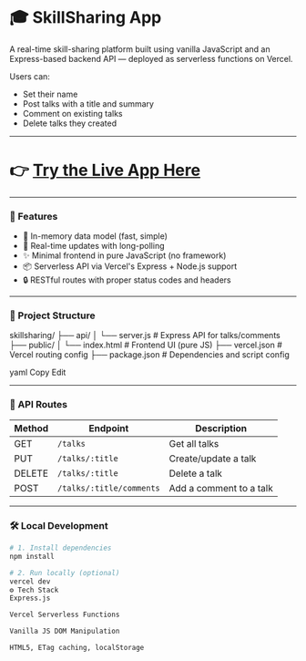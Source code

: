 # 🎓 SkillSharing App

A real-time skill-sharing platform built using vanilla JavaScript and an Express-based backend API — deployed as serverless functions on Vercel.

Users can:
- Set their name
- Post talks with a title and summary
- Comment on existing talks
- Delete talks they created

---

# 👉 **[Try the Live App Here](https://skillsharing-alpha.vercel.app/)**

---

### 🚀 Features

- 🧠 In-memory data model (fast, simple)
- 📡 Real-time updates with long-polling
- ✨ Minimal frontend in pure JavaScript (no framework)
- 📦 Serverless API via Vercel's Express + Node.js support
- 🔒 RESTful routes with proper status codes and headers

---

### 📁 Project Structure

skillsharing/
├── api/
│ └── server.js # Express API for talks/comments
├── public/
│ └── index.html # Frontend UI (pure JS)
├── vercel.json # Vercel routing config
├── package.json # Dependencies and script config

yaml
Copy
Edit

---

### 🧪 API Routes

| Method | Endpoint                        | Description               |
|--------|----------------------------------|---------------------------|
| GET    | `/talks`                         | Get all talks             |
| PUT    | `/talks/:title`                 | Create/update a talk      |
| DELETE | `/talks/:title`                 | Delete a talk             |
| POST   | `/talks/:title/comments`        | Add a comment to a talk   |

---

### 🛠 Local Development

```bash
# 1. Install dependencies
npm install

# 2. Run locally (optional)
vercel dev
⚙️ Tech Stack
Express.js

Vercel Serverless Functions

Vanilla JS DOM Manipulation

HTML5, ETag caching, localStorage

